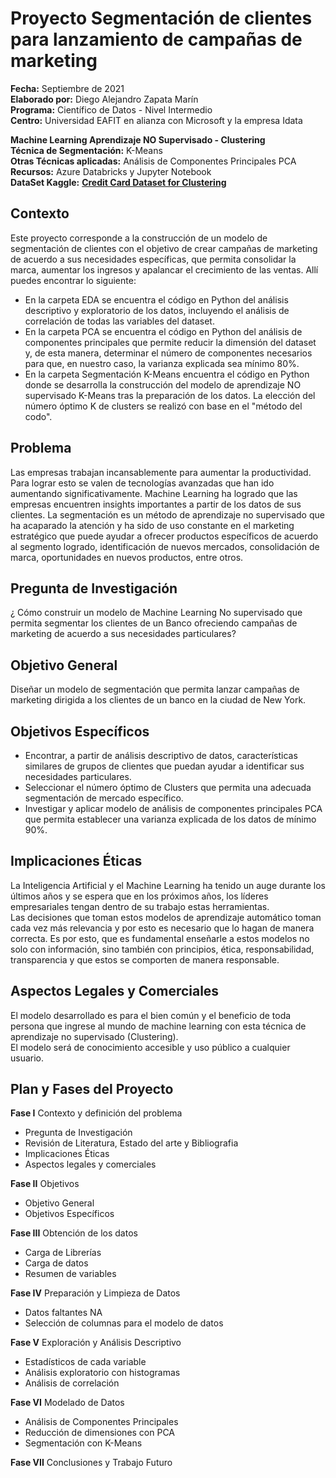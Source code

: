 # Proyecto Segmentación de clientes para lanzamiento de campañas de marketing

**Fecha:** Septiembre de 2021  
**Elaborado por:** Diego Alejandro Zapata Marín  
**Programa:** Científico de Datos - Nivel Intermedio  
**Centro:** Universidad EAFIT en alianza con Microsoft y la empresa Idata  

**Machine Learning Aprendizaje NO Supervisado - Clustering**    
**Técnica de Segmentación:** K-Means  
**Otras Técnicas aplicadas:** Análisis de Componentes Principales PCA  
**Recursos:** Azure Databricks y Jupyter Notebook  
**DataSet Kaggle:**  __[Credit Card Dataset for Clustering](https://www.kaggle.com/arjunbhasin2013/ccdata)__  


## Contexto
Este proyecto corresponde a la construcción de un modelo de segmentación de clientes con el objetivo de crear campañas de marketing de acuerdo a sus necesidades específicas, que permita consolidar la marca, aumentar los ingresos y apalancar el crecimiento de las ventas.
Allí puedes encontrar lo siguiente:  
   * En la carpeta EDA se encuentra el código en Python del análisis descriptivo y exploratorio de los datos, incluyendo el análisis de correlación de todas las variables del dataset.  
   * En la carpeta PCA se encuentra el código en Python del análisis de componentes principales que permite reducir la dimensión del dataset y, de esta manera, determinar el número de componentes necesarios para que, en nuestro caso, la varianza explicada sea mínimo 80%.  
   * En la carpeta Segmentación K-Means encuentra el código en Python donde se desarrolla la construcción del modelo de aprendizaje NO supervisado K-Means tras la preparación de los datos. La elección del número óptimo K de clusters se realizó con base en el "método del codo".    

## Problema
Las empresas trabajan incansablemente para aumentar la productividad. Para lograr esto se valen de tecnologías avanzadas que han ido aumentando significativamente. Machine Learning ha logrado que las empresas encuentren insights importantes a partir de los datos de sus clientes. La segmentación es un método de aprendizaje no supervisado que ha acaparado la atención y ha sido de uso constante en el marketing estratégico que puede ayudar a ofrecer productos específicos de acuerdo al segmento logrado, identificación de nuevos mercados, consolidación de marca, oportunidades en nuevos productos, entre otros.

## Pregunta de Investigación
¿ Cómo construir un modelo de Machine Learning No supervisado que permita segmentar los clientes de un Banco ofreciendo campañas de marketing de acuerdo a sus necesidades particulares?

## Objetivo General
Diseñar un modelo de segmentación que permita lanzar campañas de marketing dirigida a los clientes de un banco en la ciudad de New York.

## Objetivos Específicos	
* Encontrar, a partir de análisis descriptivo de datos, características similares de grupos de clientes que puedan ayudar a identificar sus necesidades particulares.
* Seleccionar el número óptimo de Clusters que permita una adecuada segmentación de mercado específico.
* Investigar y aplicar modelo de análisis de componentes principales PCA que permita establecer una varianza explicada de los datos de mínimo 90%.

## Implicaciones Éticas
La Inteligencia Artificial y el Machine Learning ha tenido un auge durante los últimos años y se espera que en los próximos años, los líderes empresariales tengan dentro de su trabajo estas herramientas.  
Las decisiones que toman estos modelos de aprendizaje automático toman cada vez más relevancia y por esto es necesario que lo hagan de manera correcta. Es por esto, que es fundamental enseñarle a estos modelos no solo con información, sino también con principios, ética, responsabilidad, transparencia y que estos se comporten de manera responsable.

## Aspectos Legales y Comerciales
El modelo desarrollado es para el bien común y el beneficio de toda persona que ingrese al mundo de machine learning con esta técnica de aprendizaje no supervisado (Clustering).  
El modelo será de conocimiento accesible y uso público a cualquier usuario.  


## Plan y Fases del Proyecto
    
**Fase I** Contexto y definición del problema  
   * Pregunta de Investigación  
   * Revisión de Literatura, Estado del arte y Bibliografia  
   * Implicaciones Éticas  
   * Aspectos legales y comerciales  
 
**Fase II** Objetivos
   * Objetivo General  
   * Objetivos Específicos  
 
**Fase III** Obtención de los datos
   * Carga de Librerías
   * Carga de datos
   * Resumen de variables

**Fase IV** Preparación y Limpieza de Datos  
   * Datos faltantes NA  
   * Selección de columnas para el modelo de datos

   
**Fase V** Exploración y Análisis Descriptivo  
   * Estadísticos de cada variable  
   * Análisis exploratorio con histogramas  
   * Análisis de correlación    

**Fase VI** Modelado de Datos
   * Análisis de Componentes Principales  
   * Reducción de dimensiones con PCA  
   * Segmentación con K-Means  

**Fase VII** Conclusiones y Trabajo Futuro

